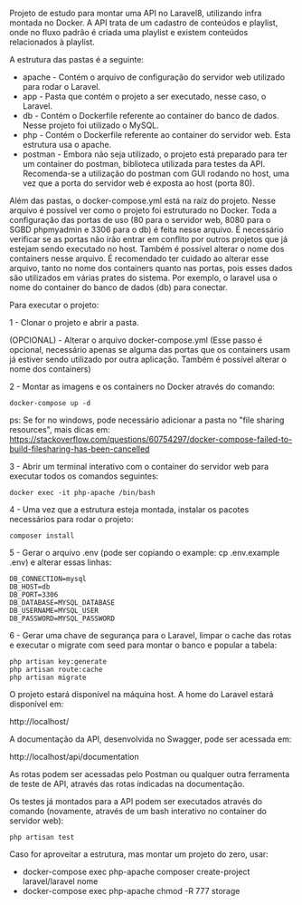 Projeto de estudo para montar uma API no Laravel8, utilizando infra montada no Docker. A API trata de um cadastro de conteúdos e playlist, onde no fluxo padrão é criada uma playlist e existem conteúdos relacionados à playlist.

A estrutura das pastas é a seguinte:

- apache - Contém o arquivo de configuração do servidor web utilizado para rodar o Laravel.
- app - Pasta que contém o projeto a ser executado, nesse caso, o Laravel.
- db - Contém o Dockerfile referente ao container do banco de dados. Nesse projeto foi utilizado o MySQL.
- php - Contém o Dockerfile referente ao container do servidor web. Esta estrutura usa o apache.
- postman - Embora não seja utilizado, o projeto está preparado para ter um container do postman, biblioteca utilizada para testes da API. Recomenda-se a utilização do postman com GUI rodando no host, uma vez que a porta do servidor web é exposta ao host (porta 80).

Além das pastas, o docker-compose.yml está na raíz do projeto. Nesse arquivo é possível ver como o projeto foi estruturado no Docker. Toda a configuração das portas de uso (80 para o servidor web, 8080 para o SGBD phpmyadmin e 3306 para o db) é feita nesse arquivo. É necessário verificar se as portas não irão entrar em conflito por outros projetos que já estejam sendo executado no host. Também é possível alterar o nome dos containers nesse arquivo. É recomendado ter cuidado ao alterar esse arquivo, tanto no nome dos containers quanto nas portas, pois esses dados são utilizados em várias prates do sistema. Por exemplo, o laravel usa o nome do container do banco de dados (db) para conectar.

Para executar o projeto:

1 - Clonar o projeto e abrir a pasta.

(OPCIONAL) - Alterar o arquivo docker-compose.yml (Esse passo é opcional, necessário apenas se alguma das portas que os containers usam já estiver sendo utilizado por outra aplicação. Também é possível alterar o nome dos containers)

2 - Montar as imagens e os containers no Docker através do comando:

```
docker-compose up -d
```

ps: Se for no windows, pode necessário adicionar a pasta no "file sharing resources", mais dicas em: https://stackoverflow.com/questions/60754297/docker-compose-failed-to-build-filesharing-has-been-cancelled

3 - Abrir um terminal interativo com o container do servidor web para executar todos os comandos seguintes:

```
docker exec -it php-apache /bin/bash
```

4 - Uma vez que a estrutura esteja montada, instalar os pacotes necessários para rodar o projeto:

```
composer install
```

5 - Gerar o arquivo .env (pode ser copiando o example: cp .env.example .env) e alterar essas linhas:

```
DB_CONNECTION=mysql
DB_HOST=db
DB_PORT=3306
DB_DATABASE=MYSQL_DATABASE
DB_USERNAME=MYSQL_USER
DB_PASSWORD=MYSQL_PASSWORD
```

6 - Gerar uma chave de segurança para o Laravel, limpar o cache das rotas e executar o migrate com seed para montar o banco e popular a tabela:

```
php artisan key:generate
php artisan route:cache
php artisan migrate
```

O projeto estará disponível na máquina host. A home do Laravel estará disponível em:

http://localhost/

A documentação da API, desenvolvida no Swagger, pode ser acessada em:

http://localhost/api/documentation

As rotas podem ser acessadas pelo Postman ou qualquer outra ferramenta de teste de API, através das rotas indicadas na documentação.

Os testes já montados para a API podem ser executados através do comando (novamente, através de um bash interativo no container do servidor web):
```
php artisan test
```

Caso for aproveitar a estrutura, mas montar um projeto do zero, usar:
- docker-compose exec php-apache composer create-project laravel/laravel nome
- docker-compose exec php-apache chmod -R 777 storage
